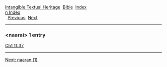 [Intangible Textual Heritage](../../index)  [Bible](../index) 
[Index](index)   
[n Index](_n_)  
  [Previous](c07666)  [Next](c07668) 

------------------------------------------------------------------------

### &lt;naarai&gt; 1 entry

[Ch1 11:37](../kjv/ch1011.htm#037)  

------------------------------------------------------------------------

[Next: naaran (1)](c07668)
